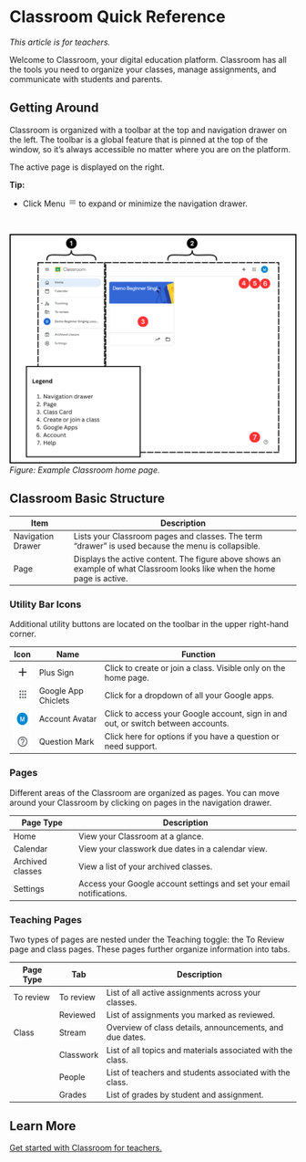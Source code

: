# Classroom Quick Reference
*This article is for teachers.*  

Welcome to Classroom, your digital education platform. Classroom has all the tools you need to organize your classes, manage assignments, and communicate with students and parents. 

## Getting Around  
Classroom is organized with a toolbar at the top and navigation drawer on the left. The toolbar is a global feature that is pinned at the top of the window, so it’s always accessible no matter where you are on the platform. 

The active page is displayed on the right. 

**Tip:**
* Click Menu <img src="menu.png" width="16" height="16"> to expand or minimize the navigation drawer.
</br>

![annotated screenshot of classroom home page](quick-access.png)
*Figure: Example Classroom home page.*

## Classroom Basic Structure

| Item | Description           | 
|-------------|-------------------|
| Navigation Drawer | Lists your Classroom pages and classes. The term “drawer” is used because the menu is collapsible. | 
| Page | Displays the active content. The figure above shows an example of what Classroom looks like when the home page is active. | 

### Utility Bar Icons
Additional utility buttons are located on the toolbar in the upper right-hand corner. 

| Icon | Name           | Function   |
|-------------|-------------------|---------------|
| <img src="plus.png" width="32" height="32">   | Plus Sign | Click to create or join a class. Visible only on the home page. |
| <img src="chiclets.png" width="32" height="32"> | Google App Chiclets | Click for a dropdown of all your Google apps. |
| <img src="account.png" width="32" height="32"> | Account Avatar | Click to access your Google account, sign in and out, or switch between accounts. |
| <img src="help.png" width="32" height="32"> | Question Mark | Click here for options if you have a question or need support. |

### Pages
Different areas of the Classroom are organized as pages. You can move around your Classroom by clicking on pages in the navigation drawer.

| Page Type | Description           | 
|-------------|-------------------|
| Home | View your Classroom at a glance. | 
| Calendar | View your classwork due dates in a calendar view. |
| Archived classes | View a list of your archived classes. | 
| Settings | Access your Google account settings and set your email notifications. |

### Teaching Pages
Two types of pages are nested under the Teaching toggle: the To Review page and class pages. These pages further organize information into tabs.  

| Page Type | Tab           | Description   |
|-------------|-------------------|---------------|
| To review  | To review | List of all active assignments across your classes. |
|  | Reviewed | List of assignments you marked as reviewed. |
| Class| Stream | Overview of class details, announcements, and due dates. |
|  | Classwork | List of all topics and materials associated with the class.|
|  | People | List of teachers and students associated with the class. |
|  | Grades | List of grades by student and assignment. |

## Learn More

[Get started with Classroom for teachers.](https://support.google.com/edu/classroom/answer/9582854?hl=en&co=GENIE.Platform%3DDesktop&oco=0)
